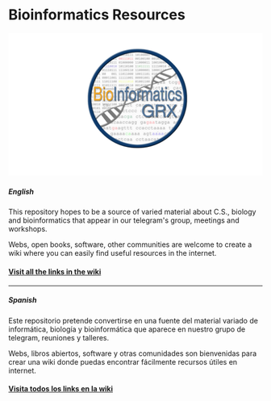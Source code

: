 # Bioinformatics Resources

![Logo](https://github.com/Bioinformatics-GRX/resources/blob/master/logo_bioinformaticsGRX.jpg)


##### English
This repository hopes to be a source of varied material about C.S., biology and bioinformatics that appear in our telegram's group, meetings and workshops.

Webs, open books, software, other communities are welcome to create a wiki where you can easily find useful resources in the internet.

#### [Visit all the links in the wiki](https://github.com/Bioinformatics-GRX/resources/wiki)
***
##### Spanish

Este repositorio pretende convertirse en una fuente del material variado de informática, biología y bioinformática que aparece en nuestro grupo de telegram, reuniones y talleres.

Webs, libros abiertos, software y otras comunidades son bienvenidas para crear una wiki donde puedas encontrar fácilmente recursos útiles en internet.

#### [Visita todos los links en la wiki](https://github.com/Bioinformatics-GRX/resources/wiki)
